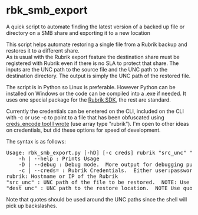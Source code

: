 # rbk_smb_export
A quick script to automate finding the latest version of a backed up file or directory on a SMB share and exporting it to a new location

This script helps automate restoring a single file from a Rubrik backup and restores it to a different share.  
As is usual with the Rubrik export feature the destination share must be registered with Rubrik even if there is no SLA to protect that share.  The inputs are the UNC path to the source file and the UNC path to the destination directory.  The output is simply the UNC path of the restored file.

The script is in Python so Linux is preferable.  However Python can be installed on Windows or the code can be compiled into a .exe if needed.  It uses one special package for the <a href="https://github.com/rubrikinc/rubrik-sdk-for-python SDK">Rubrik SDK</a>, the rest are standard.

Currently the credentials can be enetered on the CLI, included on the CLI with -c or use -c to point to a file that has been obfuscated using <a href="https://github.com/adamrfox/creds_encode">creds_encode tool I wrote</a> (use array type "rubrik").  I'm open to other ideas on credentials, but did these options for speed of development.

The syntax is as follows:
<pre>Usage: rbk_smb_export.py [-hD] [-c creds] rubrik "src_unc" "dest_unc"
    -h | --help : Prints Usage
    -D | --debug : Debug mode.  More output for debugging purposes
    -c | --creds= : Rubrik Credentials.  Either user:password or a file
rubrik: Hostname or IP of the Rubrik
"src_unc" : UNC path of the file to be restored.  NOTE: Use quotes
"dest_unc" : UNC path to the restore location.  NOTE Use quotas
</pre>
Note that quotes should be used around the UNC paths since the shell will pick up backslashes.
